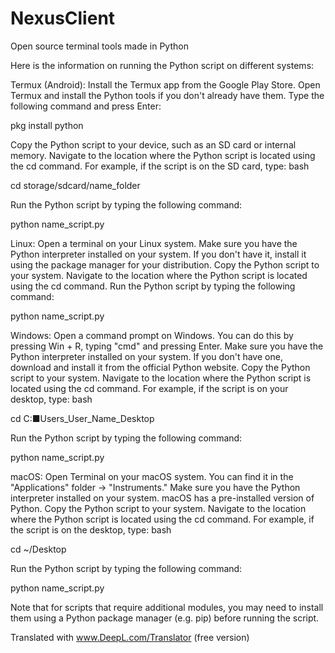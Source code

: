# NexusClient
Open source terminal tools made in Python


Here is the information on running the Python script on different systems:

Termux (Android):
Install the Termux app from the Google Play Store.
Open Termux and install the Python tools if you don't already have them. Type the following command and press Enter:

pkg install python

Copy the Python script to your device, such as an SD card or internal memory.
Navigate to the location where the Python script is located using the cd command. For example, if the script is on the SD card, type:
bash

cd storage/sdcard/name_folder

Run the Python script by typing the following command:

python name_script.py

Linux:
Open a terminal on your Linux system.
Make sure you have the Python interpreter installed on your system. If you don't have it, install it using the package manager for your distribution.
Copy the Python script to your system.
Navigate to the location where the Python script is located using the cd command.
Run the Python script by typing the following command:

python name_script.py

Windows:
Open a command prompt on Windows. You can do this by pressing Win + R, typing "cmd" and pressing Enter.
Make sure you have the Python interpreter installed on your system. If you don't have one, download and install it from the official Python website.
Copy the Python script to your system.
Navigate to the location where the Python script is located using the cd command. For example, if the script is on your desktop, type:
bash

cd C:■Users_User_Name_Desktop

Run the Python script by typing the following command:

python name_script.py

macOS:
Open Terminal on your macOS system. You can find it in the "Applications" folder -> "Instruments."
Make sure you have the Python interpreter installed on your system. macOS has a pre-installed version of Python.
Copy the Python script to your system.
Navigate to the location where the Python script is located using the cd command. For example, if the script is on the desktop, type:
bash

cd ~/Desktop

Run the Python script by typing the following command:

python name_script.py

Note that for scripts that require additional modules, you may need to install them using a Python package manager (e.g. pip) before running the script.

Translated with www.DeepL.com/Translator (free version)
